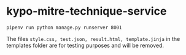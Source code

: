 # kypo-mitre-technique-service

`pipenv run python manage.py runserver 8001`

The files `style.css, test.json, result.html, template.jinja` in the templates folder are for testing purposes and will be removed.
